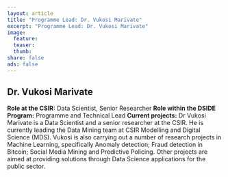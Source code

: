 ```yaml
---
layout: article
title: "Programme Lead: Dr. Vukosi Marivate"
excerpt: "Programme Lead: Dr. Vukosi Marivate"
image:
  feature:
  teaser:
  thumb:
share: false
ads: false
---
```


## Dr. Vukosi Marivate

**Role at the CSIR:**  Data Scientist, Senior Researcher
**Role within the DSIDE Program:** Programme and Technical Lead
**Current projects:** Dr Vukosi Marivate is a Data Scientist and a senior researcher at the CSIR. He is currently leading the Data Mining team at CSIR Modelling and Digital Science (MDS). Vukosi is also carrying out a number of research projects in Machine Learning, specifically Anomaly detection; Fraud detection in Bitcoin; Social Media Mining and Predictive Policing. Other projects are aimed at providing solutions through Data Science applications for the public sector.
